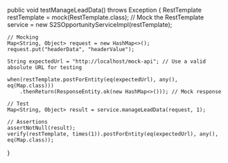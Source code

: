 public void testManageLeadData() throws Exception {
    RestTemplate restTemplate = mock(RestTemplate.class); // Mock the RestTemplate
    service = new S2SOpportunityServiceImpl(restTemplate);

    // Mocking
    Map<String, Object> request = new HashMap<>();
    request.put("headerData", "headerValue");

    String expectedUrl = "http://localhost/mock-api"; // Use a valid absolute URL for testing

    when(restTemplate.postForEntity(eq(expectedUrl), any(), eq(Map.class)))
        .thenReturn(ResponseEntity.ok(new HashMap<>())); // Mock response

    // Test
    Map<String, Object> result = service.manageLeadData(request, 1);

    // Assertions
    assertNotNull(result);
    verify(restTemplate, times(1)).postForEntity(eq(expectedUrl), any(), eq(Map.class));
}

